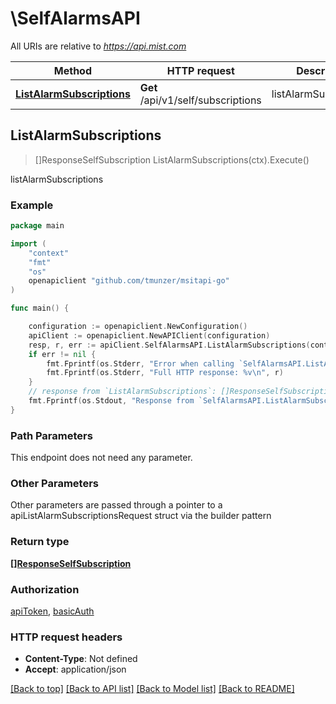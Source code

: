 # \SelfAlarmsAPI

All URIs are relative to *https://api.mist.com*

Method | HTTP request | Description
------------- | ------------- | -------------
[**ListAlarmSubscriptions**](SelfAlarmsAPI.md#ListAlarmSubscriptions) | **Get** /api/v1/self/subscriptions | listAlarmSubscriptions



## ListAlarmSubscriptions

> []ResponseSelfSubscription ListAlarmSubscriptions(ctx).Execute()

listAlarmSubscriptions



### Example

```go
package main

import (
	"context"
	"fmt"
	"os"
	openapiclient "github.com/tmunzer/msitapi-go"
)

func main() {

	configuration := openapiclient.NewConfiguration()
	apiClient := openapiclient.NewAPIClient(configuration)
	resp, r, err := apiClient.SelfAlarmsAPI.ListAlarmSubscriptions(context.Background()).Execute()
	if err != nil {
		fmt.Fprintf(os.Stderr, "Error when calling `SelfAlarmsAPI.ListAlarmSubscriptions``: %v\n", err)
		fmt.Fprintf(os.Stderr, "Full HTTP response: %v\n", r)
	}
	// response from `ListAlarmSubscriptions`: []ResponseSelfSubscription
	fmt.Fprintf(os.Stdout, "Response from `SelfAlarmsAPI.ListAlarmSubscriptions`: %v\n", resp)
}
```

### Path Parameters

This endpoint does not need any parameter.

### Other Parameters

Other parameters are passed through a pointer to a apiListAlarmSubscriptionsRequest struct via the builder pattern


### Return type

[**[]ResponseSelfSubscription**](ResponseSelfSubscription.md)

### Authorization

[apiToken](../README.md#apiToken), [basicAuth](../README.md#basicAuth)

### HTTP request headers

- **Content-Type**: Not defined
- **Accept**: application/json

[[Back to top]](#) [[Back to API list]](../README.md#documentation-for-api-endpoints)
[[Back to Model list]](../README.md#documentation-for-models)
[[Back to README]](../README.md)

